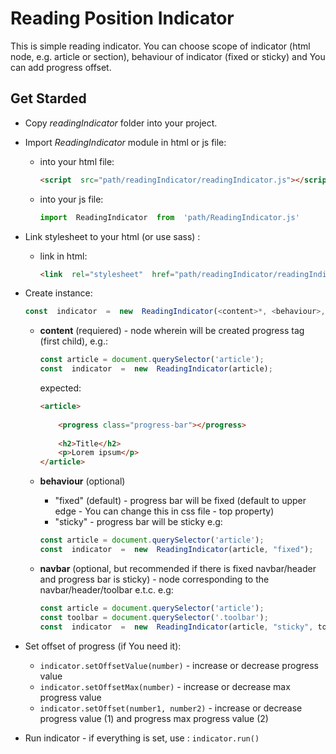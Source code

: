 
# Reading Position Indicator

  This is simple reading indicator. You can choose scope of indicator (html node, e.g. article or section), behaviour of indicator (fixed or sticky) and You can add progress offset.

## Get Starded

+ Copy *readingIndicator* folder into your project.

+ Import *ReadingIndicator* module in html or js file:
  + into your html file:
	```html
	<script  src="path/readingIndicator/readingIndicator.js"></script>
	```
  + into your  js file:
	```javascript
	import  ReadingIndicator  from  'path/ReadingIndicator.js'
	```
+ Link stylesheet to your html (or use sass) :
	 + link in html:
		```html
		<link  rel="stylesheet"  href="path/readingIndicator/readingIndicator.css">
		```

+ Create instance:

	```javascript
	const  indicator  =  new  ReadingIndicator(<content>*, <behaviour>, <navbar> 
	```
	+ **content** (requiered) - node wherein will be created progress tag (first child), e.g.:
		```javascript
		const article = document.querySelector('article');
		const  indicator  =  new  ReadingIndicator(article);
		``` 
	
		expected:
		```html
		<article>
			
			<progress class="progress-bar"></progress>
				
			<h2>Title</h2>
			<p>Lorem ipsum</p>
		</article>
		``` 
	+ **behaviour** (optional)
		+ "fixed" (default) - progress bar will be fixed (default to upper edge - You can change this in css file - top property)
		+ "sticky" - progress bar will be sticky 
		e.g:
		```javascript
		const article = document.querySelector('article');
		const  indicator  =  new  ReadingIndicator(article, "fixed");
		``` 
  
  	+ **navbar** (optional, but recommended if there is fixed navbar/header and progress bar is sticky) - node corresponding to the navbar/header/toolbar e.t.c.
		e.g:
		```javascript
		const article = document.querySelector('article');
		const toolbar = document.querySelector('.toolbar');
		const  indicator  =  new  ReadingIndicator(article, "sticky", toolbar);
		``` 

+ Set offset of progress (if You need it):
	+ `indicator.setOffsetValue(number)` - increase or decrease progress value
	+ `indicator.setOffsetMax(number)` -  increase or decrease max progress value
	+ `indicator.setOffset(number1, number2)` - increase or decrease progress value (1) and progress max progress value (2)

+ Run indicator - if everything is set, use :  `indicator.run()`